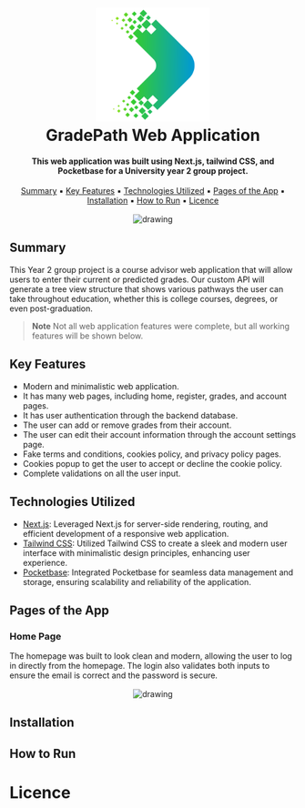 
<h1 align="center">
  <img src="https://github.com/MrT-Stephens/GradePath-Web-Application/blob/main/public/GradePathLogo.svg" alt="drawing" width="200"/>
  <br>
  GradePath Web Application
  <br>
</h1>

<h4 align="center">This web application was built using Next.js, tailwind CSS, and Pocketbase for a University year 2 group project.</h4>

<p align="center">
  <a href="#summary">Summary</a> ▪ 
  <a href="#key-features">Key Features</a> ▪︎ 
  <a href="#technologies-utilized">Technologies Utilized</a> ▪︎ 
  <a href="#pages-of-the-app">Pages of the App</a> ▪︎
  <a href="#installation">Installation</a> ▪︎ 
  <a href="#how-to-run">How to Run</a> ▪︎ 
  <a href="#licence">Licence</a> 
</p>

<p align="center">
  <img src="https://github.com/MrT-Stephens/GradePath-Web-Application/assets/92452307/76446d53-63fd-40f5-a749-b60268976c83" alt="drawing" align="center"/>
</p>

## Summary

This Year 2 group project is a course advisor web application that will allow users to enter their current or predicted grades. Our custom API will generate a tree view structure that shows various pathways the user can take throughout education, whether this is college courses, degrees, or even post-graduation.

> **Note**
> Not all web application features were complete, but all working features will be shown below.

## Key Features

* Modern and minimalistic web application.
* It has many web pages, including home, register, grades, and account pages.
* It has user authentication through the backend database.
* The user can add or remove grades from their account.
* The user can edit their account information through the account settings page.
* Fake terms and conditions, cookies policy, and privacy policy pages.
* Cookies popup to get the user to accept or decline the cookie policy.
* Complete validations on all the user input.

## Technologies Utilized

* [Next.js](https://nextjs.org/): Leveraged Next.js for server-side rendering, routing, and efficient development of a responsive web application.
* [Tailwind CSS](https://tailwindcss.com/): Utilized Tailwind CSS to create a sleek and modern user interface with minimalistic design principles, enhancing user experience.
* [Pocketbase](https://pocketbase.io/): Integrated Pocketbase for seamless data management and storage, ensuring scalability and reliability of the application.

## Pages of the App

### Home Page

The homepage was built to look clean and modern, allowing the user to log in directly from the homepage. The login also validates both inputs to ensure the email is correct and the password is secure.

<p align="center">
  <img src="https://github.com/MrT-Stephens/GradePath-Web-Application/assets/92452307/76446d53-63fd-40f5-a749-b60268976c83" alt="drawing" align="center"/>
</p>

## Installation

## How to Run

# Licence 
